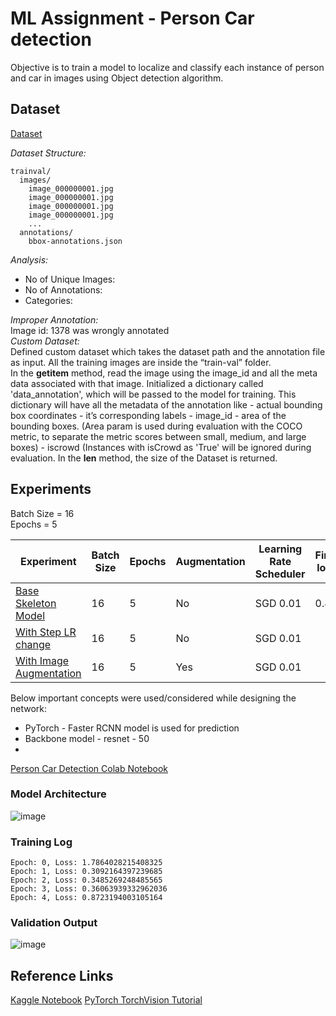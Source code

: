
# ML Assignment - Person Car detection

Objective is to train a model to localize and classify each instance of person and car in images using Object detection algorithm.

## Dataset
[Dataset](https://evp-ml-data.s3.us-east-2.amazonaws.com/mlinterview/openimages-personcar/trainval.tar.gz)

*Dataset Structure:* 

    trainval/
      images/
        image_000000001.jpg
        image_000000001.jpg
        image_000000001.jpg
        image_000000001.jpg
        ...
      annotations/
        bbox-annotations.json
      
*Analysis:*
-   No of Unique Images:
-   No of Annotations:
-   Categories:

*Improper Annotation:*</br>
Image id: 1378 was wrongly annotated
</br>
*Custom Dataset:*
</br>
Defined custom dataset which takes the dataset path and the annotation file as input. All the training images are inside the “train-val” folder. 
</br>
In the __getitem__ method, read the image using the image_id and all the meta data associated with that image.
Initialized a dictionary called 'data_annotation', which will be passed to the model for training. 
This dictionary will have all the metadata of the annotation like 
    -   actual bounding box coordinates
    -   it’s corresponding labels
    -   image_id
    -   area of the bounding boxes. (Area param is used during evaluation with the COCO metric, to separate the metric scores between small, medium, and large boxes)
    -   iscrowd   (Instances with isCrowd as 'True' will be ignored during evaluation. 
In the __len__ method, the size of the Dataset is returned.
</br>
## Experiments

Batch Size = 16 <br>
Epochs = 5

|Experiment| Batch Size | Epochs | Augmentation | Learning Rate Scheduler | Final loss| Status | 
|-------|---|---|---|---|---|---|
|[Base Skeleton Model](https://github.com/gkdivya/MLAssignment/blob/main/Experiments/Base_Skeleton_Model_PersonCar_Detection.ipynb) |16|5|No|SGD 0.01| 0.87 | Completed | 
|[With Step LR change]() |16|5|No|SGD 0.01||In progress  | 
|[With Image Augmentation]() |16|5|Yes|SGD 0.01||In progress  | 

Below important concepts were used/considered while designing the network:
- PyTorch - Faster RCNN model is used for prediction
- Backbone model - resnet - 50
- 
[Person Car Detection Colab Notebook](https://colab.research.google.com/github/gkdivya/MLAssignment/blob/main/PersonCar_Detection.ipynb)
### Model Architecture

![image](https://user-images.githubusercontent.com/17870236/120178750-71947580-c227-11eb-9432-77e7f455a945.png)

### Training Log

    Epoch: 0, Loss: 1.7864028215408325
    Epoch: 1, Loss: 0.3092164397239685
    Epoch: 2, Loss: 0.3485269248485565
    Epoch: 3, Loss: 0.36063939332962036
    Epoch: 4, Loss: 0.8723194003105164

### Validation Output
![image](https://user-images.githubusercontent.com/17870236/120183882-eb2f6200-c22d-11eb-98ed-04693f38ea12.png)



## Reference Links
[Kaggle Notebook]( https://www.kaggle.com/bharatb964/pytorch-implementation-of-faster-r-cnn)
[PyTorch TorchVision Tutorial](https://pytorch.org/tutorials/intermediate/torchvision_tutorial.html)
